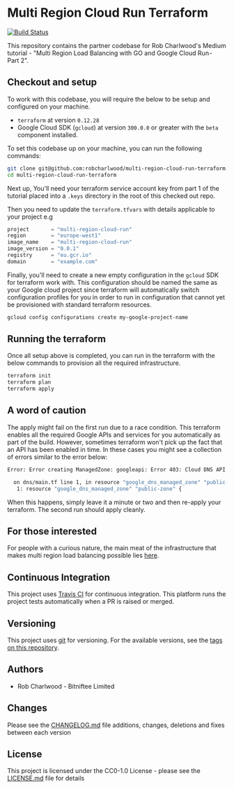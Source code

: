 # Multi Region Cloud Run Terraform
[![Build Status](https://travis-ci.org/robcharlwood/multi-region-cloud-run-terraform.svg?branch=master)](https://travis-ci.org/robcharlwood/multi-region-cloud-run-terraform/)

This repository contains the partner codebase for Rob Charlwood's Medium tutorial - "Multi Region Load Balancing with GO and Google Cloud Run - Part 2".

## Checkout and setup
To work with this codebase, you will require the below to be setup and configured on your machine.

* ``terraform`` at version ``0.12.28``
* Google Cloud SDK (``gcloud``) at version ``300.0.0`` or greater with the ``beta`` component installed.

To set this codebase up on your machine, you can run the following commands:

```bash
git clone git@github.com:robcharlwood/multi-region-cloud-run-terraform.git
cd multi-region-cloud-run-terraform
```

Next up, You'll need your terraform service account key from part 1 of the tutorial placed into a ``.keys`` directory in the root of
this checked out repo.

Then you need to update the ``terraform.tfvars`` with details applicable to your project e.g

```terraform
project       = "multi-region-cloud-run"
region        = "europe-west1"
image_name    = "multi-region-cloud-run"
image_version = "0.0.1"
registry      = "eu.gcr.io"
domain        = "example.com"
```

Finally, you'll need to create a new empty configuration in the ``gcloud`` SDK for terraform work with.
This configuration should be named the same as your Google cloud project since terraform will automatically switch configuration profiles for you in order to run in configuration that cannot yet be provisioned with standard terraform resources.

```bash
gcloud config configurations create my-google-project-name
```

## Running the terraform

Once all setup above is completed, you can run in the terraform with the below commands to provision all the required infrastructure.

```bash
terraform init
terraform plan
terraform apply
```

## A word of caution
The apply might fail on the first run due to a race condition. This terraform enables all the required Google APIs and services for you automatically as part of the build. However, sometimes terraform won't pick up the fact that an API has been enabled in time. In these cases you might see a collection of errors similar to the error below:

```bash
Error: Error creating ManagedZone: googleapi: Error 403: Cloud DNS API has not been used in project 975128182755 before or it is disabled. Enable it by visiting https://console.developers.google.com/apis/api/dns.googleapis.com/overview?project=975128182755 then retry. If you enabled this API recently, wait a few minutes for the action to propagate to our systems and retry., accessNotConfigured

  on dns/main.tf line 1, in resource "google_dns_managed_zone" "public-zone":
   1: resource "google_dns_managed_zone" "public-zone" {
```

When this happens, simply leave it a minute or two and then re-apply your terraform. The second run should apply cleanly.

## For those interested
For people with a curious nature, the main meat of the infrastructure that makes multi region load balancing possible lies [here](https://github.com/robcharlwood/multi-region-cloud-run-terraform/blob/master/compute/main.tf#L45-L154).


## Continuous Integration

This project uses [Travis CI](http://travis-ci.org/) for continuous integration. This platform runs the project tests automatically when a PR is raised or merged.

## Versioning

This project uses [git](https://git-scm.com/) for versioning. For the available versions,
see the [tags on this repository](https://github.com/robcharlwood/multi-region-cloud-run-terraform/tags).

## Authors

* Rob Charlwood - Bitniftee Limited

## Changes

Please see the [CHANGELOG.md](https://github.com/robcharlwood/multi-region-cloud-run-terraform/blob/master/CHANGELOG.md) file additions, changes, deletions and fixes between each version

## License

This project is licensed under the CC0-1.0 License - please see the [LICENSE.md](https://github.com/robcharlwood/multi-region-cloud-run-terraform/blob/master/LICENSE) file for details
